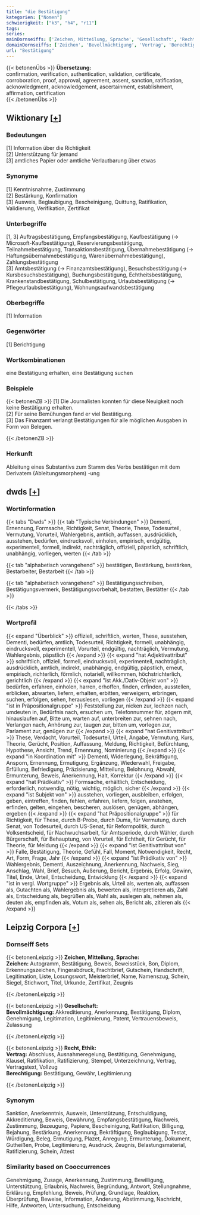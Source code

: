 ```yaml
---
title: "die Bestätigung"
kategorien: ["Nomen"]
schwierigkeit: ["k3", "h4", "r11"]
tags:
series:
mainDornseiffs: ['Zeichen, Mitteilung, Sprache', 'Gesellschaft', 'Recht, Ethik']
domainDornseiffs: ['Zeichen', 'Bevollmächtigung', 'Vertrag', 'Berechtigung']
url: "Bestätigung"
---
```


{{< betonenÜbs >}}
**Übersetzung:**  
confirmation, verification, authentication, validation, certificate, corroboration, proof, approval, agreement, assent, sanction, ratification, acknowledgment, acknowledgement, ascertainment, establishment, affirmation, certification  
{{< /betonenÜbs >}}

## Wiktionary [[+](https://de.wiktionary.org/wiki/Bestätigung)]

### Bedeutungen
[1] Information über die Richtigkeit  
[2] Unterstützung für jemand  
[3] amtliches Papier oder amtliche Verlautbarung über etwas  

### Synonyme
[1] Kenntnisnahme, Zustimmung  
[2] Bestärkung, Konfirmation  
[3] Ausweis, Beglaubigung, Bescheinigung, Quittung, Ratifikation, Validierung, Verifikation, Zertifikat  

### Unterbegriffe
[1, 3] Auftragsbestätigung, Empfangsbestätigung, Kaufbestätigung (→ Microsoft-Kaufbestätigung), Reservierungsbestätigung, Teilnahmebestätigung, Transaktionsbestätigung, Übernahmebestätigung (→ Haftungsübernahmebestätigung, Warenübernahmebestätigung), Zahlungsbestätigung  
[3] Amtsbestätigung (→ Finanzamtsbestätigung), Besuchsbestätigung (→ Kursbesuchsbestätigung), Buchungsbestätigung, Echtheitsbestätigung, Krankenstandbestätigung, Schulbestätigung, Urlaubsbestätigung (→ Pflegeurlaubsbestätigung), Wohnungsaufwandsbestätigung  

### Oberbegriffe
[1] Information  

### Gegenwörter
[1] Berichtigung  

### Wortkombinationen
eine Bestätigung erhalten, eine Bestätigung suchen  

### Beispiele
{{< betonenZB >}}
[1] Die Journalisten konnten für diese Neuigkeit noch keine Bestätigung erhalten.  
[2] Für seine Bemühungen fand er viel Bestätigung.  
[3] Das Finanzamt verlangt Bestätigungen für alle möglichen Ausgaben in Form von Belegen.  

{{< /betonenZB >}}
### Herkunft
Ableitung eines Substantivs zum Stamm des Verbs bestätigen mit dem Derivatem (Ableitungsmorphem) -ung  



## dwds [[+](https://www.dwds.de/wb/Bestätigung)]

### Wortinformation
{{< tabs "Dwds" >}}
{{< tab "Typische Verbindungen" >}}
Dementi, Ernennung, Formsache, Richtigkeit, Senat, Theorie, These, Todesurteil, Vermutung, Vorurteil, Wahlergebnis, amtlich, auffassen, ausdrücklich, ausstehen, bedürfen, eindrucksvoll, einholen, empirisch, endgültig, experimentell, formell, indirekt, nachträglich, offiziell, päpstlich, schriftlich, unabhängig, vorliegen, werten
{{< /tab >}}

{{< tab "alphabetisch vorangehend" >}}
bestätigen, Bestärkung, bestärken, Bestarbeiter, Bestarbeit
{{< /tab >}}

{{< tab "alphabetisch vorangehend" >}}
Bestätigungsschreiben, Bestätigungsvermerk, Bestätigungsvorbehalt, bestatten, Bestätter
{{< /tab >}}

{{< /tabs >}}

### Wortprofil
{{< expand "Überblick" >}} offiziell, schriftlich, werten, These, ausstehen, Dementi, bedürfen, amtlich, Todesurteil, Richtigkeit, formell, unabhängig, eindrucksvoll, experimentell, Vorurteil, endgültig, nachträglich, Vermutung, Wahlergebnis, päpstlich {{< /expand >}}
{{< expand "hat Adjektivattribut" >}} schriftlich, offiziell, formell, eindrucksvoll, experimentell, nachträglich, ausdrücklich, amtlich, indirekt, unabhängig, endgültig, päpstlich, erneut, empirisch, richterlich, förmlich, notariell, willkommen, höchstrichterlich, gerichtlich {{< /expand >}}
{{< expand "ist Akk./Dativ-Objekt von" >}} bedürfen, erfahren, einholen, harren, erhoffen, finden, erfinden, ausstellen, erblicken, abwarten, liefern, erhalten, erbitten, verweigern, erbringen, suchen, erfolgen, sehen, herauslesen, vorliegen {{< /expand >}}
{{< expand "ist in Präpositionalgruppe" >}} Feststellung zur, nicken zur, lechzen nach, umdeuten in, Bedürfnis nach, ersuchen um, Telefonnummer für, zögern mit, hinauslaufen auf, Bitte um, warten auf, unterbreiten zur, sehnen nach, Verlangen nach, Anhörung zur, taugen zur, bitten um, vorlegen zur, Parlament zur, genügen zur {{< /expand >}}
{{< expand "hat Genitivattribut" >}} These, Verdacht, Vorurteil, Todesurteil, Urteil, Angabe, Vermutung, Kurs, Theorie, Gerücht, Position, Auffassung, Meldung, Richtigkeit, Befürchtung, Hypothese, Ansicht, Trend, Ernennung, Nominierung {{< /expand >}}
{{< expand "in Koordination mit" >}} Dementi, Widerlegung, Bekräftigung, Ansporn, Ernennung, Ermutigung, Ergänzung, Wiederwahl, Freigabe, Erfüllung, Befriedigung, Präzisierung, Mitteilung, Belohnung, Abwahl, Ermunterung, Beweis, Anerkennung, Halt, Korrektur {{< /expand >}}
{{< expand "hat Prädikativ" >}} Formsache, erhältlich, Entscheidung, erforderlich, notwendig, nötig, wichtig, möglich, sicher {{< /expand >}}
{{< expand "ist Subjekt von" >}} ausstehen, vorliegen, ausbleiben, erfolgen, geben, eintreffen, finden, fehlen, erfahren, liefern, folgen, anstehen, erfinden, gelten, eingehen, bescheren, auslösen, genügen, abhängen, ergeben {{< /expand >}}
{{< expand "hat Präpositionalgruppe" >}} für Richtigkeit, für These, durch B-Probe, durch Duma, für Vermutung, durch Senat, von Todesurteil, durch US-Senat, für Reformpolitik, durch Volksentscheid, für Nachwuchsarbeit, für Amtsperiode, durch Wähler, durch Bürgerschaft, für Behauptung, von Vorurteil, für Echtheit, für Gerücht, für Theorie, für Meldung {{< /expand >}}
{{< expand "ist Genitivattribut von" >}} Falle, Bestätigung, Theorie, Gefühl, Fall, Moment, Notwendigkeit, Recht, Art, Form, Frage, Jahr {{< /expand >}}
{{< expand "ist Prädikativ von" >}} Wahlergebnis, Dementi, Auszeichnung, Anerkennung, Nachweis, Sieg, Anschlag, Wahl, Brief, Besuch, Äußerung, Bericht, Ergebnis, Erfolg, Gewinn, Titel, Ende, Urteil, Entscheidung, Entwicklung {{< /expand >}}
{{< expand "ist in vergl. Wortgruppe" >}} Ergebnis als, Urteil als, werten als, auffassen als, Gutachten als, Wahlergebnis als, bewerten als, interpretieren als, Zahl als, Entscheidung als, begrüßen als, Wahl als, auslegen als, nehmen als, deuten als, empfinden als, Votum als, sehen als, Bericht als, zitieren als {{< /expand >}}

## Leipzig Corpora [[+](https://corpora.uni-leipzig.de/en/res?word=Bestätigung&corpusId=deu_newscrawl-public_2018)]

### Dornseiff Sets
{{< betonenLeipzig >}}
**Zeichen, Mitteilung, Sprache:**  
**Zeichen:** Autogramm, Bestätigung, Beweis, Beweisstück, Bon, Diplom, Erkennungszeichen, Fingerabdruck, Frachtbrief, Gutschein, Handschrift, Legitimation, Liste, Losungswort, Meisterbrief, Name, Namenszug, Schein, Siegel, Stichwort, Titel, Urkunde, Zertifikat, Zeugnis  

{{< /betonenLeipzig >}}


{{< betonenLeipzig >}}
**Gesellschaft:**  
**Bevollmächtigung:** Akkreditierung, Anerkennung, Bestätigung, Diplom, Genehmigung, Legitimation, Legitimierung, Patent, Vertrauensbeweis, Zulassung  

{{< /betonenLeipzig >}}


{{< betonenLeipzig >}}
**Recht, Ethik:**  
**Vertrag:** Abschluss, Ausnahmeregelung, Bestätigung, Genehmigung, Klausel, Ratifikation, Ratifizierung, Stempel, Unterzeichnung, Vertrag, Vertragstext, Vollzug  
**Berechtigung:** Bestätigung, Gewähr, Legitimierung  

{{< /betonenLeipzig >}}

### Synonym
Sanktion, Anerkenntnis, Ausweis, Unterstützung, Entschuldigung, Akkreditierung, Beweis, Gewährung, Empfangsbestätigung, Nachweis, Zustimmung, Bezeugung, Papiere, Bescheinigung, Ratifikation, Billigung, Bejahung, Bestärkung, Anerkennung, Bekräftigung, Beglaubigung, Testat, Würdigung, Beleg, Ermutigung, Plazet, Anregung, Ermunterung, Dokument, Gutheißen, Probe, Legitimierung, Ausdruck, Zeugnis, Belastungsmaterial, Ratifizierung, Schein, Attest


### Similarity based on Cooccurrences
Genehmigung, Zusage, Anerkennung, Zustimmung, Bewilligung, Unterstützung, Erlaubnis, Nachweis, Begründung, Antwort, Stellungnahme, Erklärung, Empfehlung, Beweis, Prüfung, Grundlage, Reaktion, Überprüfung, Beweise, Information, Änderung, Abstimmung, Nachricht, Hilfe, Antworten, Untersuchung, Entscheidung

